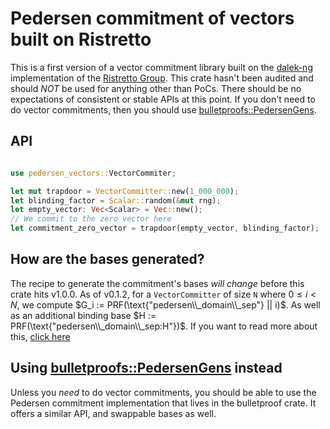 # Pedersen commitment of vectors built on Ristretto

This is a first version of a vector commitment library built on the [dalek-ng](https://github.com/zkcrypto/curve25519-dalek-ng/) implementation of the [Ristretto Group](https://ristretto.group/what_is_ristretto.html). This crate hasn't been audited and should _NOT_ be used for anything other than PoCs. There should be no expectations of consistent or stable APIs at this point. If you don't need to do vector commitments, then you should use [bulletproofs::PedersenGens](https://docs.rs/bulletproofs/4.0.0/bulletproofs/struct.PedersenGens.html).

## API

```rust

use pedersen_vectors::VectorCommiter;

let mut trapdoor = VectorCommitter::new(1_000_000);
let blinding_factor = Scalar::random(&mut rng);
let empty_vector: Vec<Scalar> = Vec::new();
// We commit to the zero vector here
let commitment_zero_vector = trapdoor(empty_vector, blinding_factor);
```

## How are the bases generated?

The recipe to generate the commitment's bases *will change* before this crate hits v1.0.0. As of v0.1.2, for a `VectorCommitter` of size `N` where $0 \leq i \lt N$, we compute $G_i := PRF(\text{"pedersen\\_domain\\_sep"} || i)$. As well as an additional binding base $H := PRF(\text{"pedersen\\_domain\\_sep:H"})$. If you want to read more about this, [click here](https://docs.rs/curve25519-dalek-ng/4.1.1/src/curve25519_dalek_ng/ristretto.rs.html#667)

## Using [bulletproofs::PedersenGens](https://docs.rs/bulletproofs/4.0.0/bulletproofs/struct.PedersenGens.html) instead

Unless you _need_ to do vector commitments, you should be able to use the Pedersen commitment implementation that lives in the bulletproof crate. It offers a similar API, and swappable bases as well.

